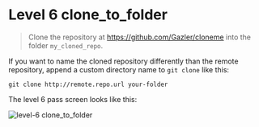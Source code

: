 
# Level 6 clone_to_folder

> Clone the repository at https://github.com/Gazler/cloneme into the folder
`my_cloned_repo`.

If you want to name the cloned repository differently than the remote
repository, append a custom directory name to `git clone` like this:

```shell
git clone http://remote.repo.url your-folder
```

The level 6 pass screen looks like this:

![level-6 clone_to_folder](images/level-6-clone-to-folder.png)
